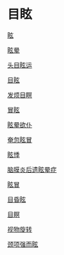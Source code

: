 # 目眩[眩](https://www.gmzyjc.com/search/result?wd=眩)[眩晕](https://www.gmzyjc.com/search/result?wd=眩晕)[头目眩运](https://www.gmzyjc.com/search/result?wd=头目眩运)[目眩](https://www.gmzyjc.com/search/result?wd=目眩)[发烦目瞑](https://www.gmzyjc.com/search/result?wd=发烦目瞑)[冒眩](https://www.gmzyjc.com/search/result?wd=冒眩)[眩晕欲仆](https://www.gmzyjc.com/search/result?wd=眩晕欲仆)[奄忽眩冒](https://www.gmzyjc.com/search/result?wd=奄忽眩冒)[眩悸](https://www.gmzyjc.com/search/result?wd=眩悸)[脑膜炎后遗眩晕症](https://www.gmzyjc.com/search/result?wd=脑膜炎后遗眩晕症)[眩冒](https://www.gmzyjc.com/search/result?wd=眩冒)[目昏眩](https://www.gmzyjc.com/search/result?wd=目昏眩)[目瞑](https://www.gmzyjc.com/search/result?wd=目瞑)[视物旋转](https://www.gmzyjc.com/search/result?wd=视物旋转)[颈项强而眩](https://www.gmzyjc.com/search/result?wd=颈项强而眩)